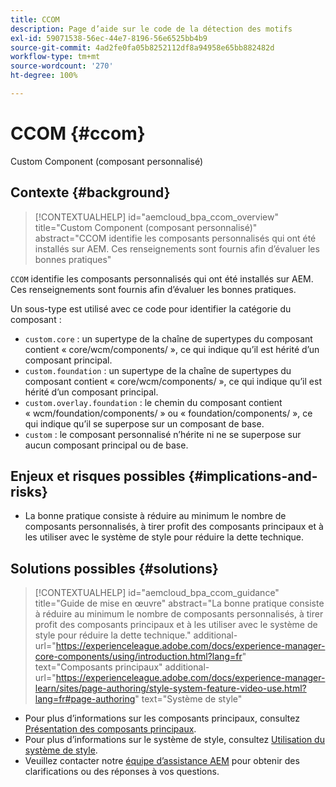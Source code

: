 ```yaml
---
title: CCOM
description: Page d’aide sur le code de la détection des motifs
exl-id: 59071538-56ec-44e7-8196-56e6525bb4b9
source-git-commit: 4ad2fe0fa05b8252112df8a94958e65bb882482d
workflow-type: tm+mt
source-wordcount: '270'
ht-degree: 100%

---
```


# CCOM {#ccom}

Custom Component (composant personnalisé)

## Contexte {#background}

>[!CONTEXTUALHELP]
>id="aemcloud_bpa_ccom_overview"
>title="Custom Component (composant personnalisé)"
>abstract="CCOM identifie les composants personnalisés qui ont été installés sur AEM. Ces renseignements sont fournis afin d’évaluer les bonnes pratiques"

`CCOM` identifie les composants personnalisés qui ont été installés sur AEM. Ces renseignements sont fournis afin d’évaluer les bonnes pratiques.

Un sous-type est utilisé avec ce code pour identifier la catégorie du composant :

* `custom.core` : un supertype de la chaîne de supertypes du composant contient « core/wcm/components/ », ce qui indique qu’il est hérité d’un composant principal.
* `custom.foundation` : un supertype de la chaîne de supertypes du composant contient « core/wcm/components/ », ce qui indique qu’il est hérité d’un composant principal.
* `custom.overlay.foundation` : le chemin du composant contient « wcm/foundation/components/ » ou « foundation/components/ », ce qui indique qu’il se superpose sur un composant de base.
* `custom` : le composant personnalisé n’hérite ni ne se superpose sur aucun composant principal ou de base.

## Enjeux et risques possibles {#implications-and-risks}

* La bonne pratique consiste à réduire au minimum le nombre de composants personnalisés, à tirer profit des composants principaux et à les utiliser avec le système de style pour réduire la dette technique.

## Solutions possibles {#solutions}

>[!CONTEXTUALHELP]
>id="aemcloud_bpa_ccom_guidance"
>title="Guide de mise en œuvre"
>abstract="La bonne pratique consiste à réduire au minimum le nombre de composants personnalisés, à tirer profit des composants principaux et à les utiliser avec le système de style pour réduire la dette technique."
>additional-url="https://experienceleague.adobe.com/docs/experience-manager-core-components/using/introduction.html?lang=fr" text="Composants principaux"
>additional-url="https://experienceleague.adobe.com/docs/experience-manager-learn/sites/page-authoring/style-system-feature-video-use.html?lang=fr#page-authoring" text="Système de style"

* Pour plus d’informations sur les composants principaux, consultez [Présentation des composants principaux](https://experienceleague.adobe.com/docs/experience-manager-core-components/using/introduction.html?lang=fr).
* Pour plus d’informations sur le système de style, consultez [Utilisation du système de style](https://experienceleague.adobe.com/docs/experience-manager-learn/sites/page-authoring/style-system-feature-video-use.html?lang=fr#page-authoring).
* Veuillez contacter notre [équipe d’assistance AEM](https://helpx.adobe.com/fr/enterprise/using/support-for-experience-cloud.html) pour obtenir des clarifications ou des réponses à vos questions.
